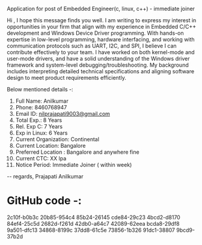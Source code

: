 
Application for post of Embedded Engineer(c, linux, c++) - immediate joiner

Hi ,
I hope this message finds you well.
     I am writing to express my interest in opportunities in your firm that align with my experience in Embedded C/C++ development and Windows Device Driver programming. With hands-on expertise in low-level programming, hardware interfacing, and working with communication protocols such as UART, I2C, and SPI, I believe I can contribute effectively to your team.
I have worked on both kernel-mode and user-mode drivers, and have a solid understanding of the Windows driver framework and system-level debugging/troubleshooting. My background includes interpreting detailed technical specifications and aligning software design to meet product requirements efficiently.

Below mentioned details -:
1. Full Name: Anilkumar
2. Phone: 8460768947
3. Email ID: nilprajapati9003@gmail.com
4. Total Exp.: 8 Years
5. Rel. Exp C: 7 Years
6. Exp in Linux: 6 Years
7. Current Organization: Continental
8. Current Location: Bangalore
9. Preferred Location : Bangalore and anywhere fine
10. Current CTC: XX lpa
11. Notice Period: Immediate Joiner ( within week)


--
regards,
Prajapati Anilkumar



GitHub code -:
========================
2c10f-b0b3c
20b85-954c4
85b24-26145
cde84-29c23
4bcd2-d8170
84ef4-25c5d
2682d-f261d
42db0-a64c7
42089-62eea
bcda8-29df8
9a501-dfc13
34868-8199c
37dd8-61c5e
73856-1b326
91dc1-38807
9bcd9-37b2d
